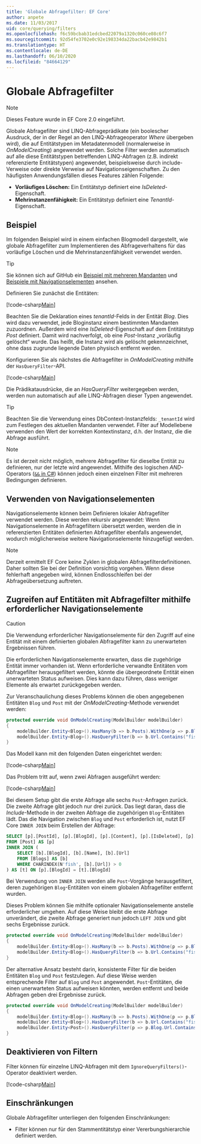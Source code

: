 ```yaml
---
title: 'Globale Abfragefilter: EF Core'
author: anpete
ms.date: 11/03/2017
uid: core/querying/filters
ms.openlocfilehash: f6c59bcbab31edcbed22079a1320c060ce08c6f7
ms.sourcegitcommit: 92d54fe3702e0c92e198334da22bacb42e9842b1
ms.translationtype: HT
ms.contentlocale: de-DE
ms.lasthandoff: 06/10/2020
ms.locfileid: "84664129"
---
```

# <a name="global-query-filters"></a>Globale Abfragefilter

> [!NOTE]
> Dieses Feature wurde in EF Core 2.0 eingeführt.

Globale Abfragefilter sind LINQ-Abfrageprädikate (ein boolescher Ausdruck, der in der Regel an den LINQ-Abfrageoperator *Where* übergeben wird), die auf Entitätstypen im Metadatenmodell (normalerweise in *OnModelCreating*) angewendet werden. Solche Filter werden automatisch auf alle diese Entitätstypen betreffenden LINQ-Abfragen (z.B. indirekt referenzierte Entitätstypen) angewendet, beispielsweise durch include-Verweise oder direkte Verweise auf Navigationseigenschaften. Zu den häufigsten Anwendungsfällen dieses Features zählen Folgende:

* **Vorläufiges Löschen:** Ein Entitätstyp definiert eine *IsDeleted*-Eigenschaft.
* **Mehrinstanzenfähigkeit:** Ein Entitätstyp definiert eine *TenantId*-Eigenschaft.

## <a name="example"></a>Beispiel

Im folgenden Beispiel wird in einem einfachen Blogmodell dargestellt, wie globale Abfragefilter zum Implementieren des Abfrageverhaltens für das vorläufige Löschen und die Mehrinstanzenfähigkeit verwendet werden.

> [!TIP]
> Sie können sich auf GitHub ein [Beispiel mit mehreren Mandanten](https://github.com/dotnet/EntityFramework.Docs/tree/master/samples/core/QueryFilters) und [Beispiele mit Navigationselementen](https://github.com/dotnet/EntityFramework.Docs/tree/master/samples/core/QueryFiltersNavigations) ansehen. 

Definieren Sie zunächst die Entitäten:

[!code-csharp[Main](../../../samples/core/QueryFilters/Program.cs#Entities)]

Beachten Sie die Deklaration eines _tenantId_-Felds in der Entität _Blog_. Dies wird dazu verwendet, jede Bloginstanz einem bestimmten Mandanten zuzuordnen. Außerdem wird eine _IsDeleted_-Eigenschaft auf dem Entitätstyp _Post_ definiert. Damit wird nachverfolgt, ob eine _Post_-Instanz „vorläufig gelöscht“ wurde. Das heißt, die Instanz wird als gelöscht gekennzeichnet, ohne dass zugrunde liegende Daten physisch entfernt werden.

Konfigurieren Sie als nächstes die Abfragefilter in _OnModelCreating_ mithilfe der `HasQueryFilter`-API.

[!code-csharp[Main](../../../samples/core/QueryFilters/Program.cs#Configuration)]

Die Prädikatausdrücke, die an _HasQueryFilter_ weitergegeben werden, werden nun automatisch auf alle LINQ-Abfragen dieser Typen angewendet.

> [!TIP]
> Beachten Sie die Verwendung eines DbContext-Instanzfelds: `_tenantId` wird zum Festlegen des aktuellen Mandanten verwendet. Filter auf Modellebene verwenden den Wert der korrekten Kontextinstanz, d.h. der Instanz, die die Abfrage ausführt.

> [!NOTE]
> Es ist derzeit nicht möglich, mehrere Abfragefilter für dieselbe Entität zu definieren, nur der letzte wird angewendet. Mithilfe des logischen _AND_-Operators ([`&&` in C#](https://docs.microsoft.com/dotnet/csharp/language-reference/operators/boolean-logical-operators#conditional-logical-and-operator-)) können jedoch einen einzelnen Filter mit mehreren Bedingungen definieren.

## <a name="use-of-navigations"></a>Verwenden von Navigationselementen

Navigationselemente können beim Definieren lokaler Abfragefilter verwendet werden. Diese werden rekursiv angewendet: Wenn Navigationselemente in Abfragefiltern übersetzt werden, werden die in referenzierten Entitäten definierten Abfragefilter ebenfalls angewendet, wodurch möglicherweise weitere Navigationselemente hinzugefügt werden.

> [!NOTE]
> Derzeit ermittelt EF Core keine Zyklen in globalen Abfragefilterdefinitionen. Daher sollten Sie bei der Definition vorsichtig vorgehen. Wenn diese fehlerhaft angegeben wird, können Endlosschleifen bei der Abfrageübersetzung auftreten.

## <a name="accessing-entity-with-query-filter-using-reqiured-navigation"></a>Zugreifen auf Entitäten mit Abfragefilter mithilfe erforderlicher Navigationselemente

> [!CAUTION]
> Die Verwendung erforderlicher Navigationselemente für den Zugriff auf eine Entität mit einem definierten globalen Abfragefilter kann zu unerwarteten Ergebnissen führen. 

Die erforderlichen Navigationselemente erwarten, dass die zugehörige Entität immer vorhanden ist. Wenn erforderliche verwandte Entitäten vom Abfragefilter herausgefiltert werden, könnte die übergeordnete Entität einen unerwarteten Status aufweisen. Dies kann dazu führen, dass weniger Elemente als erwartet zurückgegeben werden. 

Zur Veranschaulichung dieses Problems können die oben angegebenen Entitäten `Blog` und `Post` mit der _OnModelCreating_-Methode verwendet werden:

```csharp
protected override void OnModelCreating(ModelBuilder modelBuilder)
{
    modelBuilder.Entity<Blog>().HasMany(b => b.Posts).WithOne(p => p.Blog).IsRequired();
    modelBuilder.Entity<Blog>().HasQueryFilter(b => b.Url.Contains("fish"));
}
```

Das Modell kann mit den folgenden Daten eingerichtet werden:

[!code-csharp[Main](../../../samples/core/QueryFiltersNavigations/Program.cs#SeedData)]

Das Problem tritt auf, wenn zwei Abfragen ausgeführt werden:

[!code-csharp[Main](../../../samples/core/QueryFiltersNavigations/Program.cs#Queries)]

Bei diesem Setup gibt die erste Abfrage alle sechs `Post`-Anfragen zurück. Die zweite Abfrage gibt jedoch nur drei zurück. Das liegt daran, dass die _Include_-Methode in der zweiten Abfrage die zugehörigen `Blog`-Entitäten lädt. Das die Navigation zwischen `Blog` und `Post` erforderlich ist, nutzt EF Core `INNER JOIN` beim Erstellen der Abfrage:

```SQL
SELECT [p].[PostId], [p].[BlogId], [p].[Content], [p].[IsDeleted], [p].[Title], [t].[BlogId], [t].[Name], [t].[Url]
FROM [Post] AS [p]
INNER JOIN (
    SELECT [b].[BlogId], [b].[Name], [b].[Url]
    FROM [Blogs] AS [b]
    WHERE CHARINDEX(N'fish', [b].[Url]) > 0
) AS [t] ON [p].[BlogId] = [t].[BlogId]
```

Bei Verwendung von `INNER JOIN` werden alle `Post`-Vorgänge herausgefiltert, deren zugehörigen `Blog`-Entitäten von einem globalen Abfragefilter entfernt wurden. 

Dieses Problem können Sie mithilfe optionaler Navigationselemente anstelle erforderlicher umgehen. Auf diese Weise bleibt die erste Abfrage unverändert, die zweite Abfrage generiert nun jedoch `LEFT JOIN` und gibt sechs Ergebnisse zurück.

```csharp
protected override void OnModelCreating(ModelBuilder modelBuilder)
{
    modelBuilder.Entity<Blog>().HasMany(b => b.Posts).WithOne(p => p.Blog).IsRequired(false);
    modelBuilder.Entity<Blog>().HasQueryFilter(b => b.Url.Contains("fish"));
}
```

Der alternative Ansatz besteht darin, konsistente Filter für die beiden Entitäten `Blog` und `Post` festzulegen.
Auf diese Weise werden entsprechende Filter auf `Blog` und `Post` angewendet. `Post`-Entitäten, die einen unerwarteten Status aufweisen könnten, werden entfernt und beide Abfragen geben drei Ergebnisse zurück. 

```csharp
protected override void OnModelCreating(ModelBuilder modelBuilder)
{
    modelBuilder.Entity<Blog>().HasMany(b => b.Posts).WithOne(p => p.Blog).IsRequired();
    modelBuilder.Entity<Blog>().HasQueryFilter(b => b.Url.Contains("fish"));
    modelBuilder.Entity<Post>().HasQueryFilter(p => p.Blog.Url.Contains("fish"));
}
```

## <a name="disabling-filters"></a>Deaktivieren von Filtern

Filter können für einzelne LINQ-Abfragen mit dem `IgnoreQueryFilters()`-Operator deaktiviert werden.

[!code-csharp[Main](../../../samples/core/QueryFilters/Program.cs#IgnoreFilters)]

## <a name="limitations"></a>Einschränkungen

Globale Abfragefilter unterliegen den folgenden Einschränkungen:

* Filter können nur für den Stammentitätstyp einer Vererbungshierarchie definiert werden.
